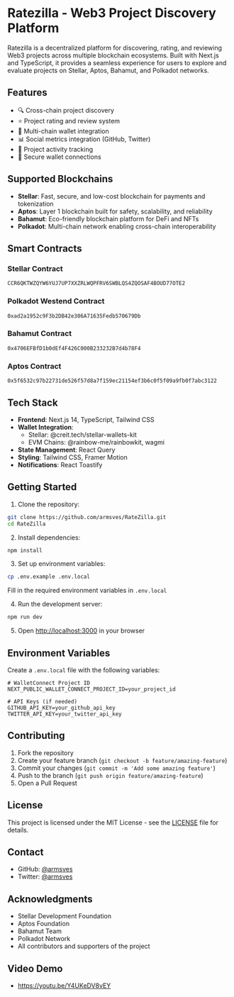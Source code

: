 # Ratezilla - Web3 Project Discovery Platform

Ratezilla is a decentralized platform for discovering, rating, and reviewing Web3 projects across multiple blockchain ecosystems. Built with Next.js and TypeScript, it provides a seamless experience for users to explore and evaluate projects on Stellar, Aptos, Bahamut, and Polkadot networks.

## Features

- 🔍 Cross-chain project discovery
- ⭐ Project rating and review system
- 💼 Multi-chain wallet integration
- 📊 Social metrics integration (GitHub, Twitter)
- 🎯 Project activity tracking
- 🔐 Secure wallet connections

## Supported Blockchains

- **Stellar**: Fast, secure, and low-cost blockchain for payments and tokenization
- **Aptos**: Layer 1 blockchain built for safety, scalability, and reliability
- **Bahamut**: Eco-friendly blockchain platform for DeFi and NFTs
- **Polkadot**: Multi-chain network enabling cross-chain interoperability

## Smart Contracts

### Stellar Contract
```
CCR6QKTWZQYW6YUJ7UP7XXZRLWQPFRV6SWBLQS4ZQOSAF4BOUD77OTE2
```

### Polkadot Westend Contract
```
0xad2a1952c9F3b2DB42e306A71635Fedb570679Db
```

### Bahamut Contract
```
0x4706EFBfD1b0dEf4F426C000B233232B7d4b78F4
```

### Aptos Contract
```
0x5f6532c97b22731de526f57d8a7f159ec21154ef3b6c0f5f09a9fb0f7abc3122
```

## Tech Stack

- **Frontend**: Next.js 14, TypeScript, Tailwind CSS
- **Wallet Integration**: 
  - Stellar: @creit.tech/stellar-wallets-kit
  - EVM Chains: @rainbow-me/rainbowkit, wagmi
- **State Management**: React Query
- **Styling**: Tailwind CSS, Framer Motion
- **Notifications**: React Toastify

## Getting Started

1. Clone the repository:
```bash
git clone https://github.com/armsves/RateZilla.git
cd RateZilla
```

2. Install dependencies:
```bash
npm install
```

3. Set up environment variables:
```bash
cp .env.example .env.local
```
Fill in the required environment variables in `.env.local`

4. Run the development server:
```bash
npm run dev
```

5. Open [http://localhost:3000](http://localhost:3000) in your browser

## Environment Variables

Create a `.env.local` file with the following variables:

```env
# WalletConnect Project ID
NEXT_PUBLIC_WALLET_CONNECT_PROJECT_ID=your_project_id

# API Keys (if needed)
GITHUB_API_KEY=your_github_api_key
TWITTER_API_KEY=your_twitter_api_key
```

## Contributing

1. Fork the repository
2. Create your feature branch (`git checkout -b feature/amazing-feature`)
3. Commit your changes (`git commit -m 'Add some amazing feature'`)
4. Push to the branch (`git push origin feature/amazing-feature`)
5. Open a Pull Request

## License

This project is licensed under the MIT License - see the [LICENSE](LICENSE) file for details.

## Contact

- GitHub: [@armsves](https://github.com/armsves)
- Twitter: [@armsves](https://twitter.com/armsves)

## Acknowledgments

- Stellar Development Foundation
- Aptos Foundation
- Bahamut Team
- Polkadot Network
- All contributors and supporters of the project

## Video Demo

- https://youtu.be/Y4UKeDV8vEY